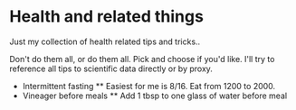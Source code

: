 # Health and related things
Just my collection of health related tips and tricks..

Don't do them all, or do them all. Pick and choose if you'd like. I'll try to reference all tips to scientific data directly or by proxy.

* Intermittent fasting
** Easiest for me is 8/16. Eat from 1200 to 2000.
* Vineager before meals
** Add 1 tbsp to one glass of water before meal
